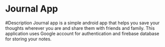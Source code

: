 # Journal App

#Description
Journal app is a simple android app that helps you save your thoughts wherever you are and share them with friends and family.
This application uses Google account for authentication and firebase database for storing your notes.

